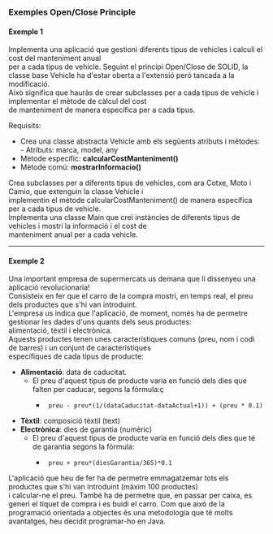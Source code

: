 ### Exemples Open/Close Principle

#### Exemple 1
Implementa una aplicació que gestioni diferents tipus de vehicles i calculi el cost del manteniment anual  
per a cada tipus de vehicle. Seguint el principi Open/Close de SOLID, 
la classe base Vehicle ha d'estar oberta a l'extensió però tancada a la modificació.  
Això significa que hauràs de crear subclasses per a cada tipus de vehicle i implementar el mètode de càlcul del cost  
de manteniment de manera específica per a cada tipus.  

Requisits:  
 - Crea una classe abstracta Vehicle amb els següents atributs i mètodes:
        - Atributs: marca, model, any
 - Mètode específic: __calcularCostManteniment()__
 - Mètode comú: __mostrarInformacio()__

Crea subclasses per a diferents tipus de vehicles, com ara Cotxe, Moto i Camio, que extenguin la classe Vehicle i  
implementin el mètode calcularCostManteniment() de manera específica per a cada tipus de vehicle.  
Implementa una classe Main que creï instàncies de diferents tipus de vehicles i mostri la informació i el cost de  
manteniment anual per a cada vehicle.  

<hr>

#### Exemple 2  

Una important empresa de supermercats us demana que li dissenyeu una aplicació revolucionaria!  
Consisteix en fer que el carro de la compra mostri, en temps real, el preu dels productes que s'hi van introduint.  
L'empresa us indica que l'aplicació, de moment, només ha de permetre gestionar les dades d'uns quants dels seus productes:  
alimentació, tèxtil i electrònica.   
Aquests productes tenen unes característiques comuns (preu, nom i codi de barres) i un conjunt de característiques  
específiques de cada tipus de producte: 
 - __Alimentació__: data de caducitat.  
   - El preu d'aquest tipus de producte varia en funció dels dies que falten per caducar, segons la fórmula:ç 
     -      preu - preu*(1/(dataCaducitat-dataActual+1)) + (preu * 0.1)
 - __Tèxtil__: composició tèxtil (text)  
 - __Electrònica__: dies de garantia (numèric)  
   - El preu d'aquest tipus de producte varia en funció dels dies que té de garantia segons la fórmula:
     -      preu + preu*(diesGarantia/365)*0.1
     
L'aplicació que heu de fer ha de permetre emmagatzemar tots els productes que s'hi van introduint (màxim 100 productes)  
i calcular-ne el preu. També ha de permetre que, en passar per caixa, es generi el tiquet de compra i es buidi el carro.
Com que això de la programació orientada a objectes és una metodologia que té molts avantatges, heu decidit programar-ho en Java.